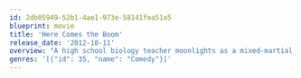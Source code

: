 ```yaml
---
id: 2db05949-52b1-4ae1-973e-58141fea51a5
blueprint: movie
title: 'Here Comes the Boom'
release_date: '2012-10-11'
overview: "A high school biology teacher moonlights as a mixed-martial arts fighter in an effort to raise money to save the school's music program."
genres: '[{"id": 35, "name": "Comedy"}]'
---
```

